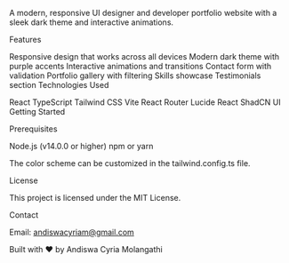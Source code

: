 A modern, responsive UI designer and developer portfolio website with a sleek dark theme and interactive animations.

Features

Responsive design that works across all devices
Modern dark theme with purple accents
Interactive animations and transitions
Contact form with validation
Portfolio gallery with filtering
Skills showcase
Testimonials section
Technologies Used

React
TypeScript
Tailwind CSS
Vite
React Router
Lucide React
ShadCN UI
Getting Started

Prerequisites

Node.js (v14.0.0 or higher)
npm or yarn


The color scheme can be customized in the tailwind.config.ts file.

License

This project is licensed under the MIT License.

Contact

Email: andiswacyriam@gmail.com

Built with ❤️ by Andiswa Cyria Molangathi
